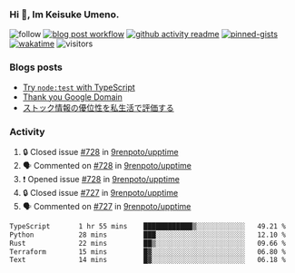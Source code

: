### Hi 👋, Im Keisuke Umeno.

<!--
**9renpoto/9renpoto** is a ✨ _special_ ✨ repository because its `README.md` (this file) appears on your GitHub profile.

Here are some ideas to get you started:

- 🔭 I’m currently working on ...
- 🌱 I’m currently learning ...
- 👯 I’m looking to collaborate on ...
- 🤔 I’m looking for help with ...
- 💬 Ask me about ...
- 📫 How to reach me: ...
- 😄 Pronouns: ...
- ⚡ Fun fact: ...
-->

![follow](https://img.shields.io/github/followers/9renpoto?label=Follow&style=social)
[![blog post workflow](https://github.com/9renpoto/9renpoto/actions/workflows/blog.yml/badge.svg)](https://github.com/9renpoto/9renpoto/actions/workflows/blog.yml)
[![github activity readme](https://github.com/9renpoto/9renpoto/actions/workflows/activity.yml/badge.svg)](https://github.com/9renpoto/9renpoto/actions/workflows/activity.yml)
[![pinned-gists](https://github.com/9renpoto/9renpoto/actions/workflows/pin-gist.yml/badge.svg)](https://github.com/9renpoto/9renpoto/actions/workflows/pin-gist.yml)
[![wakatime](https://github.com/9renpoto/9renpoto/actions/workflows/waka-readme-status.yml/badge.svg)](https://github.com/9renpoto/9renpoto/actions/workflows/waka-readme-status.yml)
![visitors](https://komarev.com/ghpvc/?username=9renpoto&label=Profile%20views&color=0e75b6&style=flat)

### Blogs posts

<!-- BLOG-POST-LIST:START -->
- [Try `node:test` with TypeScript](https://9renpoto.win/entry/2023/07/23/node-test-runner)
- [Thank you Google Domain](https://9renpoto.win/entry/2023/07/08/new-domain)
- [ストック情報の優位性を私生活で評価する](https://9renpoto.win/entry/2023/05/28/stock)
<!-- BLOG-POST-LIST:END -->

### Activity

<!--START_SECTION:activity-->
1. 🔒 Closed issue [#728](https://github.com/9renpoto/upptime/issues/728) in [9renpoto/upptime](https://github.com/9renpoto/upptime)
2. 🗣 Commented on [#728](https://github.com/9renpoto/upptime/issues/728#issuecomment-1689674451) in [9renpoto/upptime](https://github.com/9renpoto/upptime)
3. ❗ Opened issue [#728](https://github.com/9renpoto/upptime/issues/728) in [9renpoto/upptime](https://github.com/9renpoto/upptime)
4. 🔒 Closed issue [#727](https://github.com/9renpoto/upptime/issues/727) in [9renpoto/upptime](https://github.com/9renpoto/upptime)
5. 🗣 Commented on [#727](https://github.com/9renpoto/upptime/issues/727#issuecomment-1689291509) in [9renpoto/upptime](https://github.com/9renpoto/upptime)
<!--END_SECTION:activity-->

<!--START_SECTION:waka-->

```txt
TypeScript       1 hr 55 mins    ████████████▒░░░░░░░░░░░░   49.21 %
Python           28 mins         ███░░░░░░░░░░░░░░░░░░░░░░   12.10 %
Rust             22 mins         ██▒░░░░░░░░░░░░░░░░░░░░░░   09.66 %
Terraform        15 mins         █▓░░░░░░░░░░░░░░░░░░░░░░░   06.80 %
Text             14 mins         █▓░░░░░░░░░░░░░░░░░░░░░░░   06.18 %
```

<!--END_SECTION:waka-->
